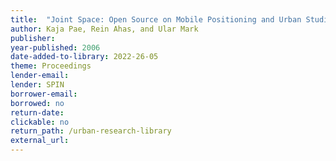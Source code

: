 ```yaml
---
title:  "Joint Space: Open Source on Mobile Positioning and Urban Studies"
author: Kaja Pae, Rein Ahas, and Ular Mark
publisher: 
year-published: 2006
date-added-to-library: 2022-26-05
theme: Proceedings
lender-email:
lender: SPIN 
borrower-email:
borrowed: no
return-date:
clickable: no
return_path: /urban-research-library
external_url: 
---
```

